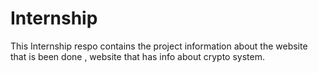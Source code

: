 # Internship
This Internship respo contains the project information about the website that is been done , website that has info about crypto system.
